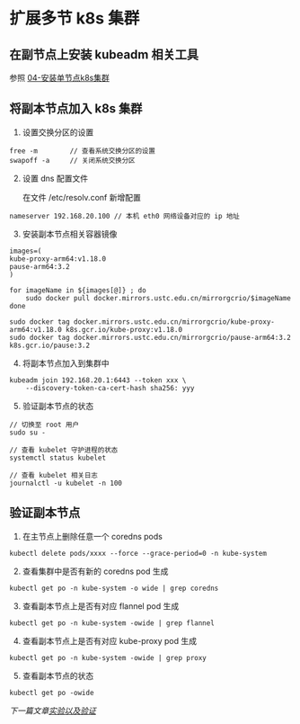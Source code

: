 # 扩展多节 k8s 集群

## 在副节点上安装 kubeadm 相关工具

参照 [04-安装单节点k8s集群](04-安装单节点k8s集群.md)

## 将副本节点加入 k8s 集群

1. 设置交换分区的设置

```
free -m        // 查看系统交换分区的设置
swapoff -a     // 关闭系统交换分区
```

2. 设置 dns 配置文件

   在文件 /etc/resolv.conf 新增配置
```
nameserver 192.168.20.100 // 本机 eth0 网络设备对应的 ip 地址
```



3. 安装副本节点相关容器镜像

```
images=(
kube-proxy-arm64:v1.18.0
pause-arm64:3.2
)

for imageName in ${images[@]} ; do
    sudo docker pull docker.mirrors.ustc.edu.cn/mirrorgcrio/$imageName
done

sudo docker tag docker.mirrors.ustc.edu.cn/mirrorgcrio/kube-proxy-arm64:v1.18.0 k8s.gcr.io/kube-proxy:v1.18.0
sudo docker tag docker.mirrors.ustc.edu.cn/mirrorgcrio/pause-arm64:3.2 k8s.gcr.io/pause:3.2
```

4. 将副本节点加入到集群中
```
kubeadm join 192.168.20.1:6443 --token xxx \
    --discovery-token-ca-cert-hash sha256: yyy
```

5. 验证副本节点的状态

```
// 切换至 root 用户
sudo su -    

// 查看 kubelet 守护进程的状态
systemctl status kubelet 

// 查看 kubelet 相关日志
journalctl -u kubelet -n 100
```

## 验证副本节点

1. 在主节点上删除任意一个 coredns pods

```
kubectl delete pods/xxxx --force --grace-period=0 -n kube-system
```

2. 查看集群中是否有新的 coredns pod 生成

```
kubectl get po -n kube-system -o wide | grep coredns
```

3. 查看副本节点上是否有对应 flannel pod 生成

```
kubectl get po -n kube-system -owide | grep flannel
```

4. 查看副本节点上是否有对应 kube-proxy pod 生成

```
kubectl get po -n kube-system -owide | grep proxy
```

5. 查看副本节点的状态

```
kubectl get po -owide
```


*下一篇文章[实验以及验证](/docs/06-实验以及验证.md)*